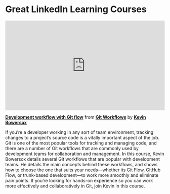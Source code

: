 <h1>Great LinkedIn Learning Courses</h1>

<div style="position:relative;height:0;padding-bottom:56.25%"><iframe width="640" height="360" src="https://www.linkedin.com/learning/embed/git-workflows/development-workflow-with-git-flow?autoplay=false&claim=AQG3rCJ7U50f8AAAAYq3phrgHDu7BHmnd3ttOKpwhdLbzD99UmSnjVl9fJdntBZtEg-efECZBVXzyQ1kFYLB7z08p3lyl1eZmnxnij_5mkBadMgRVyV_-3FzDav_OAFhGLLkIkZpFHqHiSnJwLySuT414a6v-ItJUsFKFmxKZe20zmJi7kSEyhE1RzqwkpqxO_NWaHgBIkd5Djgv_cPaSgJvggbxNoncUx2xkZTZzshwEQpgXmBkT2Xa_NyYjcYaXklwi8itcy5CbO1DugYpKn5t58UGAj35tgHH-aMZQqaeW3R2NL5jR8_yvaly8iL6_6On2ODDO5KHikW62mRhKvmVqH_6e5zrAVLX6I3r8Tpv9WDd5PeRzmdgaTmztMgH_fbFYdQTNCi7PVa8ZPt1vEMUqdaVNyL_DK8pHmt35KZvWyjnp66EMi2gbC8FEAbydX3EW__9Cs8Pf12HJ_Lf5YLmIBg5BP_wzQgzdKCT8IASZeEaATb8GkI7zU0LFE_SUmr6T2dMaAncP3Z53a5_IwVwJxRnpEl6YKncqLOzomKeM8GdiGNqIXuoPEAf26k64wSa2ss8Uo-57iTTa2aAF0uRj_AVTf3mBtxsCkQC-g52ewBkfD9V7YN52f-9JOdbr1NrO9C51cn9hBaXv8XTZfijH8PklU8K_XTq5vRl9bXInTnmgaDaiOJ67hBGMLw-81UxSAO0-z9lu4rmctr8JwyHH8Pwp-WzitUErYK8ZEc8rp5VhPzXS0gOBXU1znlscDAj55FdqxvRrjWscN0mO4d2N1UbmwZBZT3NMSMHmXPOqKapcyiEnbRFsQkdmykMOjknxfxenmp1nO5Tjg6wI7ByEXcD6F2SHiZi8lWzUy7ARsyRtAecHrLSVriXJajH0ehqROUHwzBp6pNrPbqzb149ylTlDhYVEIBhptyVvGmSUQnQGi7nmSfFP-4iUI9KLriSRkZyC1mcDoBminLWoQ43uMvg3F-1wO2rJ8m88SL-wCdrSFhabm7dOfvFjK5DV-_1anE9Sltaq53VFUBpPD43v5qWbUX3SWD5zZK1tPWgxFtB4WA-ZRZdv82jw3SziGNBQbUJwKYnoOLi4_7xKtS0f7xLDD66gltWkb1xZzNlsl08mLiWVlT3LJsR3dAdgHEWWzPIx3zffdmCebWvrRVglXrKLm8rS1tMpgsJLKTu6wX4OxGoPBV18sHuOTSSzhCJt91A4VFOGgd8M4O9FwihAbVg" mozallowfullscreen="true" webkitallowfullscreen="true" allowfullscreen="true" frameborder="0" style="position:absolute;width:100%;height:100%;left:0"></iframe></div><p><strong><a href="https://www.linkedin.com/learning/git-workflows/development-workflow-with-git-flow?trk=embed_lil">Development workflow with Git flow</a></strong> from <strong><a href="https://www.linkedin.com/learning/git-workflows?trk=embed_lil">Git Workflows</a></strong> by <strong><a href="https://www.linkedin.com/learning/instructors/kevin-bowersox?trk=embed_lil">Kevin Bowersox</a></strong></p>


If you’re a developer working in any sort of team environment, tracking changes to a project’s source code is a vitally important aspect of the job. Git is one of the most popular tools for tracking and managing code, and there are a number of Git workflows that are commonly used by development teams for collaboration and management. In this course, Kevin Bowersox details several Git workflows that are popular with development teams. He details the main concepts behind these workflows, and shows how to choose the one that suits your needs—whether its Git Flow, GitHub Flow, or trunk-based development—to work more smoothly and eliminate pain points. If you’re looking for hands-on experience so you can work more effectively and collaboratively in Git, join Kevin in this course.
